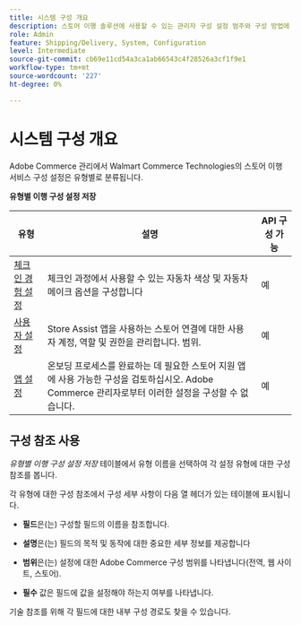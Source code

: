 ```yaml
---
title: 시스템 구성 개요
description: 스토어 이행 솔루션에 사용할 수 있는 관리자 구성 설정 범주와 구성 방법에 대해 알아봅니다.
role: Admin
feature: Shipping/Delivery, System, Configuration
level: Intermediate
source-git-commit: cb69e11cd54a3ca1ab66543c4f28526a3cf1f9e1
workflow-type: tm+mt
source-wordcount: '227'
ht-degree: 0%

---
```


# 시스템 구성 개요

Adobe Commerce 관리에서 Walmart Commerce Technologies의 스토어 이행 서비스 구성 설정은 유형별로 분류됩니다.

**유형별 이행 구성 설정 저장**

| **유형** | **설명** | **API 구성 가능** |
|-------------------------------------------------------------------|--------------------------------------------------------------------------------------------------------------------------------------------------------------------------|----------------------|
| [체크 인 경험 설정](store-location-map-provider-setup.md) | 체크인 과정에서 사용할 수 있는 자동차 색상 및 자동차 메이크 옵션을 구성합니다 | 예 |
| [사용자 설정](user-setup.md) | Store Assist 앱을 사용하는 스토어 연결에 대한 사용자 계정, 역할 및 권한을 관리합니다. 범위. | 예 |
| [앱 설정](app-setup.md) | 온보딩 프로세스를 완료하는 데 필요한 스토어 지원 앱에 사용 가능한 구성을 검토하십시오. Adobe Commerce 관리자로부터 이러한 설정을 구성할 수 없습니다. | 예 |


## 구성 참조 사용

_유형별 이행 구성 설정 저장_ 테이블에서 유형 이름을 선택하여 각 설정 유형에 대한 구성 참조를 봅니다.

각 유형에 대한 구성 참조에서 구성 세부 사항이 다음 열 헤더가 있는 테이블에 표시됩니다.

- **필드**&#x200B;은(는) 구성할 필드의 이름을 참조합니다.

- **설명**&#x200B;은(는) 필드의 목적 및 동작에 대한 중요한 세부 정보를 제공합니다

- **범위**&#x200B;은(는) 설정에 대한 Adobe Commerce 구성 범위를 나타냅니다(전역, 웹 사이트, 스토어).

- **필수** 값은 필드에 값을 설정해야 하는지 여부를 나타냅니다.

기술 참조를 위해 각 필드에 대한 내부 구성 경로도 찾을 수 있습니다.


